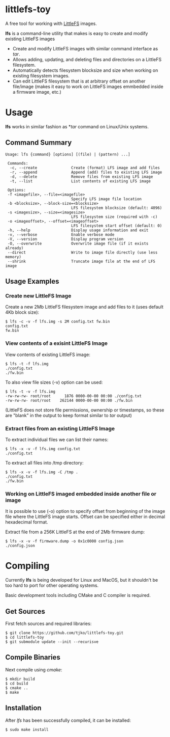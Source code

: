 # littlefs-toy
A free tool for working with [LittleFS](https://github.com/littlefs-project/littlefs) images.

**lfs** is a command-line utility that makes is easy to create and modify existing LittleFS images

  - Create and modify LittleFS images with similar command interface as _tar_.
  - Allows adding, updating, and deleting files and directories on a LittleFS filesystem.
  - Automatically detects filesystem blocksize and size when working on existing filesystem images.
  - Can edit LittleFS filesystem that is at arbitrary offset on another file/image (makes it easy to work on LittleFS images emmbedded inside a firmware image, etc.)

# Usage

**lfs** works in similar fashion as **tar* command on Linux/Unix systems.

## Command Summary
```
Usage: lfs {command} [options] [(file) | (pattern) ...]

 Commands:
  -c, --create               Create (format) LFS image and add files
  -r, --append               Append (add) files to existing LFS image
  -d, --delete               Remove files from existing LFS image
  -t, --list                 List contents of existing LFS image

 Options:
 -f <imagefile>, --file=<imagefile>
                             Specify LFS image file location
 -b <blocksize>, --block-size=<blocksize>
                             LFS filesystem blocksize (default: 4096)
 -s <imagesize>, --size=<imagesize>
                             LFS filesystem size (required with -c)
 -o <imageoffset>, --offset=<imageoffset>
                             LFS filesystem start offset (default: 0)
 -h, --help                  Display usage information and exit
 -v, --verbose               Enable verbose mode
 -V, --version               Display program version
 -O, --overwrite             Overwrite image file (if it exists already)
 --direct                    Write to image file directly (use less memory)
 --shrink                    Truncate image file at the end of LFS image
```

## Usage Examples

### Create new LittleFS Image

Create a new 2Mb LittleFS filesystem image and add files to it (uses default 4Kb block size): 
```
$ lfs -c -v -f lfs.img -s 2M config.txt fw.bin
config.txt
fw.bin
```

### View contents of a exisint LittleFS Image

View contents of existing LittleFS image:
```
$ lfs -t -f lfs.img
./config.txt
./fw.bin
```

To also view file sizes (-v) option can be used:
```
$ lfs -t -v -f lfs.img
-rw-rw-rw- root/root      1876 0000-00-00 00:00 ./config.txt
-rw-rw-rw- root/root    262144 0000-00-00 00:00 ./fw.bin
```
(LittleFS does not store file permissions, ownership or timestamps, so these are "blank" in the output to keep format similar to _tar_ output)

### Extract files from an existing LittleFS Image

To extract individual files we can list their names:
```
$ lfs -x -v -f lfs.img config.txt
./config.txt
```

To extract all files into /tmp directory:
```
$ lfs -x -v -f lfs.img -C /tmp .
./config.txt
./fw.bin
```

### Working on LittleFS imaged embedded inside another file or image

It is possible to use (-o) option to specify offset from beginning of the
image file where the LittleFS image starts. Offset can be specified either in decimal
hexadecimal format.

Extract file from a 256K LittleFS at the end of 2Mb firmware dump:
```
$ lfs -x -v -f firmware.dump -o 0x1c0000 config.json
./config.json
```

# Compiling

Currently **lfs** is being developed for Linux and MacOS, but it shouldn't be too hard to port for other operating systems.

Basic development tools including CMake and C compiler is required.

## Get Sources

First fetch sources and required libraries:
```
$ git clone https://github.com/tjko/littlefs-toy.git
$ cd littlefs-toy
$ git submodule update --init --recurisve
```

## Compile Binaries

Next compile using _cmake_:
```
$ mkdir build
$ cd build
$ cmake ..
$ make
```

## Installation

After _lfs_ has been successfully compiled, it can be installed:
```
$ sudo make install
```


 


